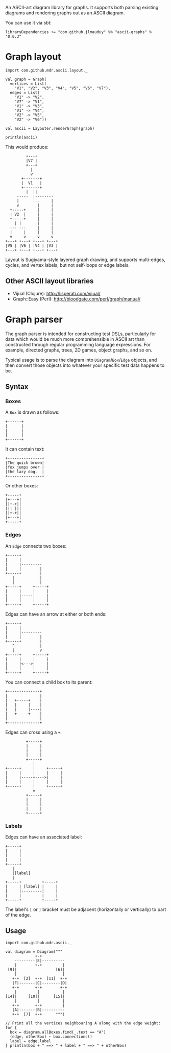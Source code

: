 An ASCII-art diagram library for graphs. It supports both parsing existing diagrams and rendering graphs out as an ASCII diagram.

You can use it via sbt:

    libraryDependencies += "com.github.jlmauduy" %% "ascii-graphs" % "0.0.3"

# Graph layout

    import com.github.mdr.ascii.layout._

    val graph = Graph(
      vertices = List(
        "V1", "V2", "V3", "V4", "V5", "V6", "V7"),
      edges = List(
        "V1" -> "V2",
        "V7" -> "V1",
        "V1" -> "V3",
        "V1" -> "V4",
        "V2" -> "V5",
        "V2" -> "V6"))

    val ascii = Layouter.renderGraph(graph)

    println(ascii)

This would produce:

             +---+         
             |V7 |         
             +---+         
               |           
               v           
           +-------+       
           |  V1   |       
           +-------+       
             |  ||         
         -----  |--------  
         |      ---     |  
         v        |     |  
      +-----+     |     |  
      | V2  |     |     |  
      +-----+     |     |  
        | |       |     |  
      --- ---     |     |  
      |     |     |     |  
      v     v     v     v  
    +---+ +---+ +---+ +---+
    |V5 | |V6 | |V4 | |V3 |
    +---+ +---+ +---+ +---+

Layout is Sugiyama-style layered graph drawing, and supports multi-edges, cycles, and vertex labels, but not self-loops or edge labels.

## Other ASCII layout libraries

* Vijual (Clojure): http://lisperati.com/vijual/
* Graph::Easy (Perl): http://bloodgate.com/perl/graph/manual/

# Graph parser

The graph parser is intended for constructing test DSLs, particularly for data which would be much more comprehensible in ASCII art
than constructed through regular programming language expressions. For example, directed graphs, trees, 2D games, 
object graphs, and so on.

Typical usage is to parse the diagram into `Diagram`/`Box`/`Edge` objects, and then convert those objects into 
whatever your specific test data happens to be.

## Syntax

### Boxes


A `Box` is drawn as follows:

    +------+
    |      |
    |      |
    |      |
    +------+
    
It can contain text:

    +---------------+
    |The quick brown|
    |fox jumps over |
    |the lazy dog.  |
    +---------------+
    
Or other boxes:

    +-----+
    |+---+|
    ||+-+||
    ||| |||
    ||+-+||
    |+---+|
    +-----+

### Edges

An `Edge` connects two boxes:

    +-----+
    |     |
    |     |---------
    |     |        |
    +-----+        |
       |           |
       |           |
    +-----+     +-----+
    |     |     |     |
    |     |-----|     |
    |     |     |     |
    +-----+     +-----+

Edges can have an arrow at either or both ends:

    +-----+
    |     |
    |     |---------
    |     |        |
    +-----+        |
       ^           |
       |           v
    +-----+     +-----+
    |     |     |     |
    |     |<--->|     |
    |     |     |     |
    +-----+     +-----+

You can connect a child box to its parent:

    +--------------+
    |              |
    |   +-----+    |
    |   |     |    |
    |   |     |----|
    |   +-----+    |
    |              |
    +--------------+   
    
Edges can cross using a `+`:

             +-----+
             |     |
             |     |
             |     |
             +-----+
                |
    +-----+     |     +-----+
    |     |     |     |     |
    |     |-----+---->|     |
    |     |     |     |     |
    +-----+     |     +-----+
                v
             +-----+
             |     |
             |     |
             |     |
             +-----+    

### Labels

Edges can have an associated label:

    +-----+
    |     |
    |     |
    |     |
    +-----+
       |
       |[label]
       |
    +-----+         +-----+
    |     | [label] |     |
    |     |---------|     |
    |     |         |     |
    +-----+         +-----+
    
The label's `[` or `]` bracket must be adjacent (horizontally or vertically) to part of the edge.

## Usage

    import com.github.mdr.ascii._
    
    val diagram = Diagram("""
                 +-+             
        ---------|E|----------   
        |        +-+         |   
     [9]|                 [6]|   
        |                    |   
       +-+  [2]  +-+  [11]  +-+  
       |F|-------|C|--------|D|  
       +-+       +-+        +-+  
        |         |          |   
    [14]|     [10]|      [15]|   
        |         |          |   
       +-+       +-+         |   
       |A|-------|B|----------   
       +-+  [7]  +-+      """)
  
    // Print all the vertices neighbouring A along with the edge weight:
    for {
      box ← diagram.allBoxes.find(_.text == "A")
      (edge, otherBox) ← box.connections()
      label ← edge.label
    } println(box + " ==> " + label + " ==> " + otherBox)
  
